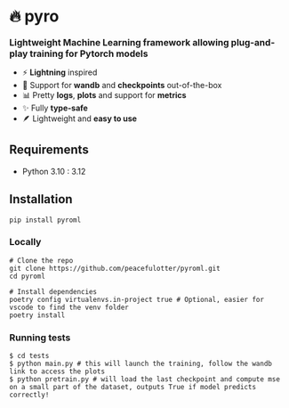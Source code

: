 # 🔥 pyro

<b style='font-size:16px'>Lightweight Machine Learning framework allowing plug-and-play training for Pytorch models</b>

-   ⚡ <b>Lightning</b> inspired
-   💾 Support for <b>wandb</b> and <b>checkpoints</b> out-of-the-box
-   📊 Pretty <b>logs</b>, <b>plots</b> and support for <b>metrics</b>
-   ✨ Fully <b>type-safe</b>
-   🪶 Lightweight and <b>easy to use</b>

## Requirements

-   Python 3.10 : 3.12

## Installation

```shell
pip install pyroml
```

### Locally

```shell
# Clone the repo
git clone https://github.com/peacefulotter/pyroml.git
cd pyroml

# Install dependencies
poetry config virtualenvs.in-project true # Optional, easier for vscode to find the venv folder
poetry install
```

### Running tests

```shell
$ cd tests
$ python main.py # this will launch the training, follow the wandb link to access the plots
$ python pretrain.py # will load the last checkpoint and compute mse on a small part of the dataset, outputs True if model predicts correctly!
```
